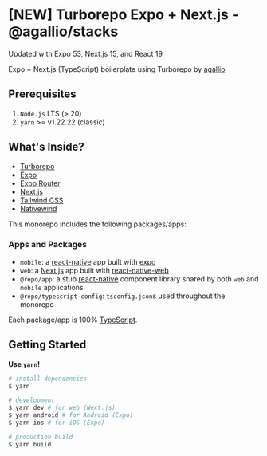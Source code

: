 # [NEW] Turborepo Expo + Next.js - @agallio/stacks

Updated with Expo 53, Next.js 15, and React 19

Expo + Next.js (TypeScript) boilerplate using Turborepo by [agallio](https://github.com/agallio)

## Prerequisites

1. `Node.js` LTS (> 20)
2. `yarn` >= v1.22.22 (classic)

## What's Inside?

- [Turborepo](https://turbo.build/)
- [Expo](https://expo.dev)
- [Expo Router](https://docs.expo.dev/router/introduction/)
- [Next.js](https://github.com/vercel/next.js/)
- [Tailwind CSS](https://tailwindcss.com/)
- [Nativewind](https://www.nativewind.dev/)

This monorepo includes the following packages/apps:

### Apps and Packages

- `mobile`: a [react-native](https://reactnative.dev/) app built with [expo](https://docs.expo.dev/)
- `web`: a [Next.js](https://nextjs.org/) app built with [react-native-web](https://necolas.github.io/react-native-web/)
- `@repo/app`: a stub [react-native](https://reactnative.dev/) component library shared by both `web` and `mobile` applications
- `@repo/typescript-config`: `tsconfig.json`s used throughout the monorepo

Each package/app is 100% [TypeScript](https://www.typescriptlang.org/).

## Getting Started

**Use `yarn`!**

```bash
# install dependencies
$ yarn

# development
$ yarn dev # for web (Next.js)
$ yarn android # for Android (Expo)
$ yarn ios # for iOS (Expo)

# production build
$ yarn build
```
